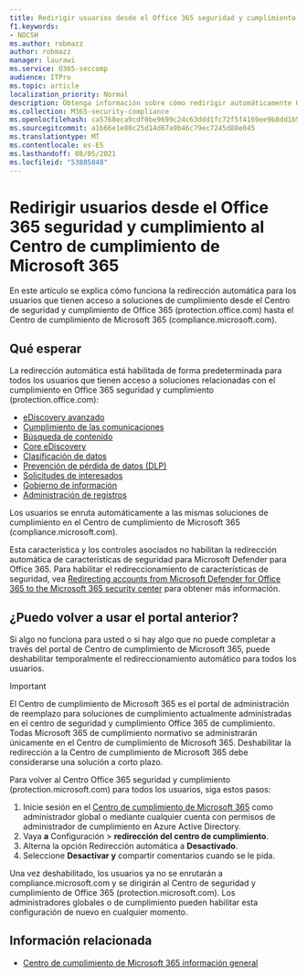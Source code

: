 ```yaml
---
title: Redirigir usuarios desde el Office 365 seguridad y cumplimiento al Centro de cumplimiento de Microsoft 365
f1.keywords:
- NOCSH
ms.author: robmazz
author: robmazz
manager: laurawi
ms.service: O365-seccomp
audience: ITPro
ms.topic: article
localization_priority: Normal
description: Obtenga información sobre cómo redirigir automáticamente Office 365 usuarios del Centro de seguridad y cumplimiento al Centro de cumplimiento de Microsoft 365..
ms.collection: M365-security-compliance
ms.openlocfilehash: ca5768eca9cdf0be9699c24c63ddd1fc72f5f4169ee9b8dd1b5dbf1dc46fa804
ms.sourcegitcommit: a1b66e1e80c25d14d67a9b46c79ec7245d88e045
ms.translationtype: MT
ms.contentlocale: es-ES
ms.lasthandoff: 08/05/2021
ms.locfileid: "53885848"
---
```

# <a name="redirect-users-from-the-office-365-security-and-compliance-center-to-the-microsoft-365-compliance-center"></a>Redirigir usuarios desde el Office 365 seguridad y cumplimiento al Centro de cumplimiento de Microsoft 365

En este artículo se explica cómo funciona la redirección automática para los usuarios que tienen acceso a soluciones de cumplimiento desde el Centro de seguridad y cumplimiento de Office 365 (protection.office.com) hasta el Centro de cumplimiento de Microsoft 365 (compliance.microsoft.com).

## <a name="what-to-expect"></a>Qué esperar

La redirección automática está habilitada de forma predeterminada para todos los usuarios que tienen acceso a soluciones relacionadas con el cumplimiento en Office 365 seguridad y cumplimiento (protection.office.com):

- [eDiscovery avanzado](overview-ediscovery-20.md)
- [Cumplimiento de las comunicaciones](communication-compliance.md)
- [Búsqueda de contenido](search-for-content.md)
- [Core eDiscovery](get-started-core-ediscovery.md)
- [Clasificación de datos](data-classification-overview.md)
- [Prevención de pérdida de datos (DLP)](dlp-learn-about-dlp.md)
- [Solicitudes de interesados](/compliance/regulatory/gdpr-manage-gdpr-data-subject-requests-with-the-dsr-case-tool)
- [Gobierno de información](manage-information-governance.md)
- [Administración de registros](records-management.md)

Los usuarios se enruta automáticamente a las mismas soluciones de cumplimiento en el Centro de cumplimiento de Microsoft 365 (compliance.microsoft.com).

Esta característica y los controles asociados no habilitan la redirección automática de características de seguridad para Microsoft Defender para Office 365. Para habilitar el redireccionamiento de características de seguridad, vea [Redirecting accounts from Microsoft Defender for Office 365 to the Microsoft 365 security center](/microsoft-365/security/defender/microsoft-365-security-mdo-redirection) para obtener más información.

## <a name="can-i-go-back-to-using-the-former-portal"></a>¿Puedo volver a usar el portal anterior?

Si algo no funciona para usted o si hay algo que no puede completar a través del portal de Centro de cumplimiento de Microsoft 365, puede deshabilitar temporalmente el redireccionamiento automático para todos los usuarios.

> [!IMPORTANT]
> El Centro de cumplimiento de Microsoft 365 es el portal de administración de reemplazo para soluciones de cumplimiento actualmente administradas en el centro de seguridad y cumplimiento Office 365 de cumplimiento. Todas Microsoft 365 de cumplimiento normativo se administrarán únicamente en el Centro de cumplimiento de Microsoft 365. Deshabilitar la redirección a la Centro de cumplimiento de Microsoft 365 debe considerarse una solución a corto plazo.

Para volver al Centro Office 365 seguridad y cumplimiento (protection.microsoft.com) para todos los usuarios, siga estos pasos:

1. Inicie sesión en el [Centro de cumplimiento de Microsoft 365](https://compliance.microsoft.com) como administrador global o mediante cualquier cuenta con permisos de administrador de cumplimiento en Azure Active Directory.
2. Vaya **a** Configuración  >  **redirección del centro de cumplimiento**.
3. Alterna la opción Redirección automática a **Desactivado**.
4. Seleccione **Desactivar y** compartir comentarios cuando se le pida.

Una vez deshabilitado, los usuarios ya no se enrutarán a compliance.microsoft.com y se dirigirán al Centro de seguridad y cumplimiento de Office 365 (protection.microsoft.com). Los administradores globales o de cumplimiento pueden habilitar esta configuración de nuevo en cualquier momento.

## <a name="related-information"></a>Información relacionada

- [Centro de cumplimiento de Microsoft 365 información general](/microsoft-365/compliance/microsoft-365-compliance-center)

